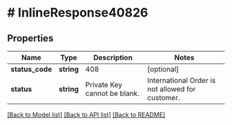 # # InlineResponse40826

## Properties

Name | Type | Description | Notes
------------ | ------------- | ------------- | -------------
**status_code** | **string** | 408 | [optional]
**status** | **string** | Private Key cannot be blank. | International Order is not allowed for customer. | [optional]

[[Back to Model list]](../../README.md#models) [[Back to API list]](../../README.md#endpoints) [[Back to README]](../../README.md)
